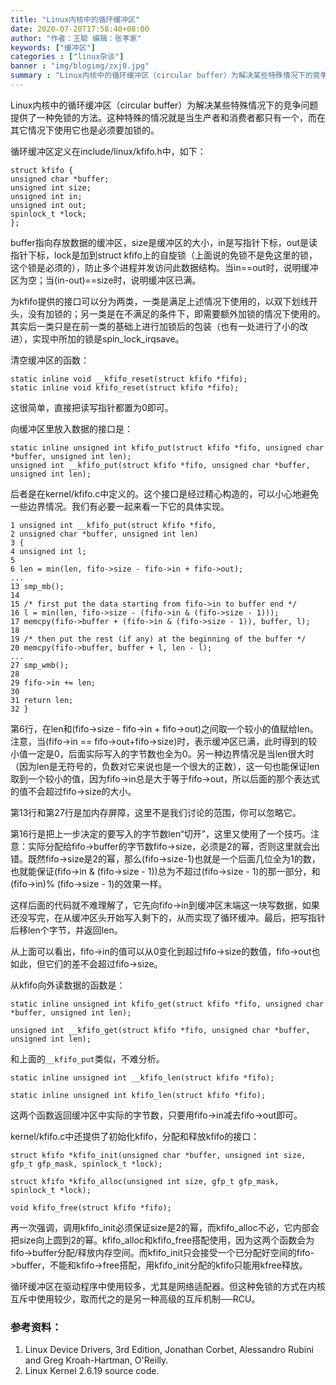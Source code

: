 ```yaml
---
title: "Linux内核中的循环缓冲区"
date: 2020-07-20T17:58:40+08:00
author: "作者：王聪 编辑：张孝家"
keywords: ["缓冲区"]
categories : ["linux杂谈"]
banner : "img/blogimg/zxj0.jpg"
summary : "Linux内核中的循环缓冲区（circular buffer）为解决某些特殊情况下的竞争问题提供了一种免锁的方法。这种特殊的情况就是当生产者和消费者都只有一个，而在其它情况下使用它也是必须要加锁的。"
---
```


Linux内核中的循环缓冲区（circular buffer）为解决某些特殊情况下的竞争问题提供了一种免锁的方法。这种特殊的情况就是当生产者和消费者都只有一个，而在其它情况下使用它也是必须要加锁的。

循环缓冲区定义在include/linux/kfifo.h中，如下：
```
struct kfifo {
unsigned char *buffer;
unsigned int size;
unsigned int in;
unsigned int out;
spinlock_t *lock;
};
```

buffer指向存放数据的缓冲区，size是缓冲区的大小，in是写指针下标，out是读指针下标，lock是加到struct kfifo上的自旋锁（上面说的免锁不是免这里的锁，这个锁是必须的），防止多个进程并发访问此数据结构。当in==out时，说明缓冲区为空；当(in-out)==size时，说明缓冲区已满。

为kfifo提供的接口可以分为两类，一类是满足上述情况下使用的，以双下划线开头，没有加锁的；另一类是在不满足的条件下，即需要额外加锁的情况下使用的。其实后一类只是在前一类的基础上进行加锁后的包装（也有一处进行了小的改进），实现中所加的锁是spin_lock_irqsave。

清空缓冲区的函数：
```
static inline void __kfifo_reset(struct kfifo *fifo);
static inline void kfifo_reset(struct kfifo *fifo);
```

这很简单，直接把读写指针都置为0即可。

向缓冲区里放入数据的接口是：

```
static inline unsigned int kfifo_put(struct kfifo *fifo, unsigned char *buffer, unsigned int len);
unsigned int __kfifo_put(struct kfifo *fifo, unsigned char *buffer, unsigned int len);
```

后者是在kernel/kfifo.c中定义的。这个接口是经过精心构造的，可以小心地避免一些边界情况。我们有必要一起来看一下它的具体实现。

```
1 unsigned int __kfifo_put(struct kfifo *fifo,
2 unsigned char *buffer, unsigned int len)
3 {
4 unsigned int l;
5
6 len = min(len, fifo->size - fifo->in + fifo->out);
...
13 smp_mb();
14
15 /* first put the data starting from fifo->in to buffer end */
16 l = min(len, fifo->size - (fifo->in & (fifo->size - 1)));
17 memcpy(fifo->buffer + (fifo->in & (fifo->size - 1)), buffer, l);
18
19 /* then put the rest (if any) at the beginning of the buffer */
20 memcpy(fifo->buffer, buffer + l, len - l);
...
27 smp_wmb();
28
29 fifo->in += len;
30
31 return len;
32 }
```

第6行，在len和(fifo->size - fifo->in + fifo->out)之间取一个较小的值赋给len。注意，当(fifo->in == fifo->out+fifo->size)时，表示缓冲区已满，此时得到的较小值一定是0，后面实际写入的字节数也全为0。另一种边界情况是当len很大时（因为len是无符号的，负数对它来说也是一个很大的正数），这一句也能保证len取到一个较小的值，因为fifo->in总是大于等于fifo->out，所以后面的那个表达式的值不会超过fifo->size的大小。

第13行和第27行是加内存屏障，这里不是我们讨论的范围，你可以忽略它。

第16行是把上一步决定的要写入的字节数len“切开”，这里又使用了一个技巧。注意：实际分配给fifo->buffer的字节数fifo->size，必须是2的幂，否则这里就会出错。既然fifo->size是2的幂，那么(fifo->size-1)也就是一个后面几位全为1的数，也就能保证(fifo->in & (fifo->size - 1))总为不超过(fifo->size - 1)的那一部分，和(fifo->in)% (fifo->size - 1)的效果一样。

这样后面的代码就不难理解了，它先向fifo->in到缓冲区末端这一块写数据，如果还没写完，在从缓冲区头开始写入剩下的，从而实现了循环缓冲。最后，把写指针后移len个字节，并返回len。

从上面可以看出，fifo->in的值可以从0变化到超过fifo->size的数值，fifo->out也如此，但它们的差不会超过fifo->size。

从kfifo向外读数据的函数是：

```
static inline unsigned int kfifo_get(struct kfifo *fifo, unsigned char *buffer, unsigned int len);

unsigned int __kfifo_get(struct kfifo *fifo, unsigned char *buffer, unsigned int len);
```

和上面的```__kfifo_put```类似，不难分析。

```
static inline unsigned int __kfifo_len(struct kfifo *fifo);

static inline unsigned int kfifo_len(struct kfifo *fifo);
```

这两个函数返回缓冲区中实际的字节数，只要用fifo->in减去fifo->out即可。

kernel/kfifo.c中还提供了初始化kfifo，分配和释放kfifo的接口：

```
struct kfifo *kfifo_init(unsigned char *buffer, unsigned int size, gfp_t gfp_mask, spinlock_t *lock);

struct kfifo *kfifo_alloc(unsigned int size, gfp_t gfp_mask, spinlock_t *lock);

void kfifo_free(struct kfifo *fifo);
```

再一次强调，调用kfifo_init必须保证size是2的幂，而kfifo_alloc不必，它内部会把size向上圆到2的幂。kfifo_alloc和kfifo_free搭配使用，因为这两个函数会为fifo->buffer分配/释放内存空间。而kfifo_init只会接受一个已分配好空间的fifo->buffer，不能和kfifo->free搭配，用kfifo_init分配的kfifo只能用kfree释放。

循环缓冲区在驱动程序中使用较多，尤其是网络适配器。但这种免锁的方式在内核互斥中使用较少，取而代之的是另一种高级的互斥机制──RCU。

### 参考资料：
1.  Linux Device Drivers, 3rd Edition, Jonathan Corbet, Alessandro Rubini and Greg Kroah-Hartman, O'Reilly.
2.  Linux Kernel 2.6.19 source code.
